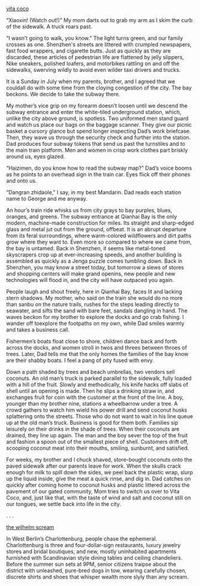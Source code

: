
<ins> vita coco </ins>


   “Xiaoxin! (Watch out!)” My mom darts out to grab my arm as I skim the curb of the sidewalk. A truck roars past.

   “I wasn’t going to walk, you know.” The light turns green, and our family crosses as one. Shenzhen's streets are littered with crumpled newspapers, fast food wrappers, and cigarette butts. Just as quickly as they are discarded, these articles of pedestrian life are flattened by jelly slippers, Nike sneakers, polished loafers, and motorbikes rattling on and off the sidewalks, swerving wildly to avoid even wilder taxi drivers and trucks.

   It is a Sunday in July when my parents, brother, and I agreed that we couldall do with some time from the cloying congestion of the city. The bay beckons. We decide to take the subway there.

   My mother’s vice grip on my forearm doesn’t loosen until we descend the subway entrance and enter the white-tiled underground station, which, unlike the city above ground, is spotless. Two uniformed men stand guard and watch us place our bags on the baggage scanner. They give our picnic basket a cursory glance but spend longer inspecting Dad’s work briefcase. Then, they wave us through the security check and further into the station. Dad produces four subway tokens that send us past the turnstiles and to the main train platform. Men and women in crisp work clothes part briskly around us, eyes glazed.

   “Haizimen, do you know how to read the subway map?” Dad’s voice booms as he points to an overhead sign in the train car. Eyes flick off their phones and onto us. 

   “Dangran zhidaole,” I say, in my best Mandarin. Dad reads each station name to George and me anyway. 

   An hour’s train ride whisks us from city grays to bay purples, blues, oranges, and greens. The subway entrance at Qianhai Bay is the only modern, machine-made construction for miles. Its straight and sharp-edged glass and metal jut out from the ground, offbeat. It is an abrupt departure from its feral surroundings, where warm-colored wildflowers and dirt paths grow where they want to. Even more so compared to where we came from, the bay is untamed. Back in Shenzhen, it seems like metal-toned skyscrapers crop up at ever-increasing speeds, and another building is assembled as quickly as a Jenga puzzle comes tumbling down. Back in Shenzhen, you may know a street today, but tomorrow a slews of stores and shopping centers will make grand openins, new people and new technologies will flood in, and the city will have outpaced you again.

   People laugh and shout freely, here in Qianhai Bay, faces lit and lacking stern shadows. My mother, who said on the train she would do no more than sanbu on the nature trails, rushes for the steps leading directly to seawater, and sifts the sand with bare feet, sandals dangling in hand. The waves beckon for my brother to explore the docks and go crab fishing. I wander off toexplore the footpaths on my own, while Dad smiles warmly and takes a business call. 

   Fishermen’s boats float close to shore, children dance back and forth across the docks, and women stroll in twos and threes between throes of trees. Later, Dad tells me that the only homes the families of the bay know are their shabby boats. I feel a pang of pity fused with envy.

   Down a path shaded by trees and beach umbrellas, two vendors sell coconuts. An old man’s truck is parked parallel to the sidewalk, fully loaded with a hill of the fruit. Slowly and methodically, his knife hacks off slabs of shell until an opening is made. Then he slips a drinking straw in, and exchanges fruit for coin with the customer at the front of the line. A boy, younger than my brother nine, stations a wheelbarrow under a tree. A crowd gathers to watch him wield his power drill and send coconut husks splattering onto the streets. Those who do not want to wait in his line queue up at the old man’s truck. Business is good for them both. Families sip leisurely on their drinks in the shade of trees. When their coconuts are drained, they line up again. The man and the boy sever the top of the fruit and fashion a spoon out of the smallest piece of shell. Customers drift off, scooping coconut meat into their mouths, smiling, sunburnt, and satisfied.

   For weeks, my brother and I chuck shaved, store-bought coconuts onto the paved sidewalk after our parents leave for work. When the skulls crack enough for milk to spill down the sides, we peel back the plastic wrap, slurp up the liquid inside, give the meat a quick rinse, and dig in. Dad catches on quickly after coming home to coconut husks and plastic littered across the pavement of our gated community, Mom tries to switch us over to Vita Coco, and, just like that, with the taste of wind and salt and coconut still on our tongues, we settle back into life in the city.


.
.
.



<ins> the wilhelm scream</ins>

   In West Berlin’s Charlottenburg, people chase the ephemeral. Charlottenburg is three and four-dollar-sign restaurants, luxury jewelry stores and bridal boutiques, and new, mostly uninhabited apartments furnished with Scandinavian style dining tables and ceiling chandeliers. Before the summer sun sets at 9PM, senior citizens traipse about the district with unleashed, pure-bred dogs in tow, wearing carefully chosen, discrete shirts and shoes that whisper wealth more slyly than any scream.
